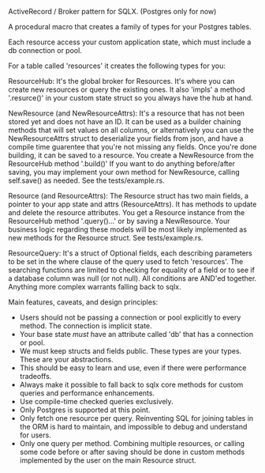 ActiveRecord / Broker pattern for SQLX. (Postgres only for now)

A procedural macro that creates a family of types for your Postgres tables.

Each resource access your custom application state, which must include a db connection or pool.

For a table called 'resources' it creates the following types for you:

ResourceHub:
  It's the global broker for Resources. It's where you can create new resources or query the existing ones.
  It also 'impls' a method '.resurce()' in your custom state struct so you always have the hub at hand.

NewResource (and NewResourceAttrs):
  It's a resource that has not been stored yet and does not have an ID. It can be used as a builder
  chaining methods that will set values on all columns, or alternatively you can
  use the NewResourceAttrs struct to deserialize your fields from json, and have a compile time guarentee
  that you're not missing any fields.
  Once you're done building, it can be saved to a resource.
  You create a NewResource from the ResourceHub method '.build()'
  If you want to do anything before/after saving, you may implement your own method for NewResource,
  calling self.save() as needed. See the tests/example.rs.

Resource (and ResourceAttrs):
  The Resource struct has two main fields, a pointer to your app state and attrs (ResourceAttrs).
  It has methods to update and delete the resource attributes.
  You get a Resource instance from the ResourceHub method '.query()...' or by saving a NewResource.
  Your business logic regarding these models will be most likely implemented as new methods for
  the Resource struct. See tests/example.rs.

ResourceQuery:
  It's a struct of Optional fields, each describing parameters to be set in the where clause of the query
  used to fetch 'resources'. The searching functions are limited to checking for equality of a field or
  to see if a database column was null (or not null). All conditions are AND'ed together.
  Anything more complex warrants falling back to sqlx.


Main features, caveats, and design principles:

- Users should not be passing a connection or pool explicitly to every method. The connection is implicit state.
- Your base state *must* have an attribute called 'db' that has a connection or pool.
- We must keep structs and fields public. These types are your types. These are your abstractions.
- This should be easy to learn and use, even if there were performance tradeoffs.
- Always make it possible to fall back to sqlx core methods for custom queries and performance enhancements.
- Use compile-time checked queries exclusively.
- Only Postgres is supported at this point.
- Only fetch one resource per query. Reinventing SQL for joining tables in the ORM is hard to maintain, and impossible to debug and understand for users.
- Only one query per method. Combining multiple resources, or calling some code before or after saving should be done in custom methods implemented by the user on the main Resource struct.
